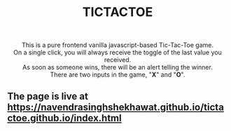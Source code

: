 <b><h1 align="center">TICTACTOE</h1></b><br>
<p align="center">This is a pure frontend vanilla javascript-based Tic-Tac-Toe game.<br>
     On a single click, you will always receive the toggle of the last value you received.<br>
As soon as someone wins, there will be an alert telling the winner.<br>
  There are two inputs in the game, "<b>X</b>" and "<b>O</b>".
</p>

<h2> The page is live at <a href="https://navendrasinghshekhawat.github.io/tictactoe.github.io/index.html" target="_blank" > https://navendrasinghshekhawat.github.io/tictactoe.github.io/index.html </a> </h2>
